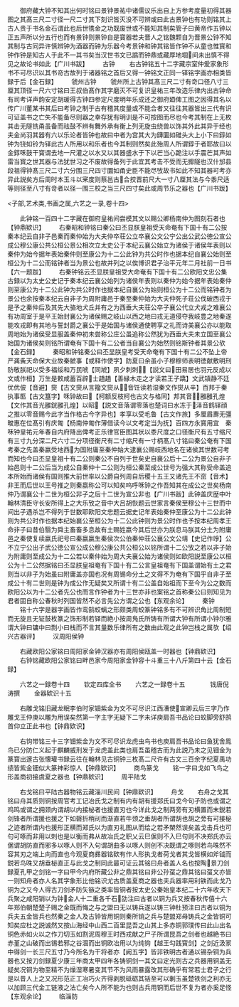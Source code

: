 <!-- { "loadSidebar": true } -->
　　御府藏大钟不知其出何时铭曰景钟景祐中诸儒议乐出自上方参考度量初得其器图之其髙三尺二寸径一尺二寸其下刻识皆灭没不可辨或曰此古景钟也有功则铭其上古人贵于书名金石谓此也后世镌金之功既废世或不能知其制矣管子曰黄帝作五钟以正五声所以分五行也而有景钟则景钟自是寳器若夫晋人之铭魏颗自为晋景公钟不知其制与古同异许慎辨钟为酒器而钟为乐器今考景钟和钟其铭皆作钟不从童也惟寳和钟作钟是知古人于此不一其书矣当汉世书文已譌而钟鼎或藏厚地堌间未出慎不得见之故论书如此【广川书跋】
　　古钟
　　右古钟铭五十二字藏宗室仲爰家象形书不可尽识以其书竒古故列于诸器铭之首后又得一钟铭文正同一铎铭字画亦相类皆録于后【金石録】
　　虢州古钟
　　虢州所上古钟其髙三尺二寸有竒口径八寸三厘其顶径一尺六寸铭曰王叔伯髙作其字磨灭不可复识皇祐三年改造乐律内出古钟命有司考详声韵安定胡瑗得古钟四参定尺度明年乐成还之御府廼俾工图之因得其名以传广川董某书其后曰考钟之制于古有稽其度量或不能合者又往往其器皆出三代有识可证盖书之亡失不能备尽则器之幸存犹有明训是不可按图而尽也今考其制在上无枚其击无隧铣甬虽备而祛鼓不辨有舞外承有衡上列无旋虫绕兽以饰其外此其异于经也夫金尚羽其器有六以乐论者皆钟也故曰中者为宫其大为鑮圜如碓头大上小下曰錞如钟为铙如铃为铎此古人所用以和乐者也今其制则然矣此殆周人所谓錞于者耶故曰以金錞咊鼓干寳谓去地一尺灌之以水又以其器盛水于下以芒当心跪注以手震芒其声如雷当寳之世其器与法犹世习之不废故得备列于此宜其考击不受而无攠隧也汉什邡县段祖得钟髙三尺二寸六分围三尺四寸圜如甬史臣不能尽攷故书如此不知其器可考亦异此説矣方后周时本玉斗以宷度则蔡邕古合挍晋前尺大一寸八厘其法与今黍尺适等则径至八寸有竒者以径一围三校之当三尺四寸矣此或周节乐之器也【广川书跋】

<子部,艺术类,书画之属,六艺之一录,卷十四>

　　此钟铭一百四十二字藏在御府皇祐间尝模其文以赐公卿杨南仲为图刻石者也【钟鼎欵识】
　　右秦昭和钟铭曰秦公曰丕显朕皇祖受天命奄有下国十有二公按秦本纪云自非子邑秦而秦仲始为大夫仲卒荘公立卒襄公文公宁公出公武公徳公宣公成公穆公康公共公桓公景公相次立太史公于本纪云襄公始立为诸侯于诸侯年表则以秦仲为始今据年表始秦仲则至康公为十二公此钟为共公时作也据本纪自襄公始则至桓公为十二公而铭钟者当为景公也故并列之以俟博识君子治平元年二月社前一日书【六一题跋】
　　右秦钟铭云丕显朕皇祖受大命奄有下国十有二公欧阳文忠公集古録以为太史公史记于秦本纪云襄公始列为诸侯年表则以秦仲为始今据年表始秦仲则至康公为十二公此钟为共公时作也据本纪自襄公为始则桓公为十二公而铭钟者为景公也余按秦本纪云自非子为周附庸邑于秦至秦仲始为大夫仲死子荘公伐破西戎于是予之秦仲后及其先大骆地犬丘并有之为西垂大夫荘公卒子襄公代立犬戎之难襄公有功周室于是平王始封襄公为诸侯赐之岐山以西之地曰戎无道侵夺我岐豊之地秦遂能攻戎即有其地与誓封爵之襄公于是始国与诸侯通使聘享之礼而诗美襄公亦以能取周地始为诸侯受显服盖秦仲初未尝称公庄公虽追称公然犹为西垂大夫未立国至襄公始国为诸侯矣则铭所谓奄有下国十有二公者当自襄公为始然则铭斯钟者其景公欤【金石録】
　　秦昭和钟铭秦公曰丕显朕皇考受天命奄有下国十有二公不坠上帝严龚夤天命保大业故秦虩事【或释作使字】防夏曰余虽小子穆穆师表明徳献敷明刑防敬朕祀以受多福绥和万民唬【同虓】夙夕刺刺【説文曰田易居也羽元反成以文或作桓】万生是敕咸蓄百辟士趫趫【善縁木走之才读若王子蹻】文武镇静不廷优优佊【音避】爕【古文爕从言籀文爕从音饪读若湿秦文作爕从辛】百邦于秦执事匦【古文簋字】咊钟故曰【柯额反枝柯也古文与格同】邦其音雝雝孔煌【文作其音光雝銧雝孔煌】以昭【説文音落谓零落也楚词曰水冻于泽音鹤铎顔之推以零音赐今此字当作格古今字异也】孝享以受毛鲁【古文作旅】多厘眉夀无彊畯惠在位髙引有庆匍【杨南仲匍作薄借读今以文考定当为抚】百四方永寳用宜　秦咊钟皇祐元年春自内府降出俾考正乐律官臣图其状以黍尺度之口径衡尺有五寸缩尺有三寸九分深二尺六寸二分项径衡尺有二寸缩尺有一寸柄髙八寸铭曰秦公奄有下国考秦之先盖秦嬴受地西为国附庸至秦仲始大逮襄公赐岐西地名在诸侯其世数可考而知也今曰丕显皇祖十有二公则秦公不自列于世矣史自襄公后十二公为景公自非子始邑则十二公后当为成公自秦仲十二公则为桓公秦至成公世号为强大其称受命盖追本所始而诸侯有国则推大前世率以公爵自列周自后稷十五王又诸先王不窋【音术】非王而后世以王号推之则秦嬴称公可以知矣呜呼咊钟之作吾知其在成公之世矣杨南仲乃谓襄公十二世为桓公非子之后十二世为宣公非也【广川书跋】此钟盖庆歴中叶翰林清臣守长安所得上之大乐攷之音中大吕胡恢题云世家言秦侯至穆公十三世而中间出子遇杀岂不得列于世数耶欧阳文忠题云据史记年表始秦仲至康公为十二公此钟则为共公时作也据本纪始襄公至桓公为十二公此钟则为景公时作也予按本纪周孝王命非子曰昔伯翳为舜主畜畜多息故有土赐姓嬴今其后世亦为朕息马朕其分土为附庸邑之秦使复续嬴氏祀号曰秦嬴嬴生秦侯次公伯秦仲荘公襄公文公靖【史记作竫】公不立宁公出子武公徳公宣公成公穆公康公共公桓公以铭所谓十二公攷之若以非子始为附庸则至成公为十二公若以秦仲始为周大夫襄公始为诸侯则如欧阳説至康公以桓公为十二公然据铭曰丕显朕皇祖奄有下国十有二公言皇祖奄有下国盖谓始有土之君则当以非子为始虽曰附庸盖亦国也况有周锡命分土之文得不为奄有下国乎自非子至成公十有二世则是钟为成公作无疑矣又所谓十有二公盖自始祖而下至今为公之数而欧阳公以为十二公者先公也而言作钟者为十三世亦非也案铭之首称秦公曰则知见为君者固自称公春秋时列国皆然不必言先公方谓之公也【东观余论】
　　秦钟
　　铭十六字是器字画皆作鸾鹄蛟螭之形颇类周蛟篆钟铭多有不可辨识角比周制短而无旋且无钲鼓枚篆之饰形制若铎而絶小按周鳬氏所铸有所谓大钟有所谓小钟尔雅谓大钟曰镛中曰剽小曰栈而不言其量数乐律所有之数由此观之此钟岂栈之属欤【绍兴古器评】
　　汉周阳侯钟

　　右藏欧阳公家铭曰周阳家金钟汉器亦有周阳侯瓯盖一时器也【钟鼎欵识】
　　右钟铭藏欧阳公家铭曰畔邑家今周阳家金钟容十斗重三十八斤第四十云【金石録】

　　六艺之一録卷十四
　　钦定四库全书
　　六艺之一録卷十五　　　　钱唐倪涛撰
　　金器欵识十五

　　右雕戈铭旧藏龙眠李伯时家钿紫金为文不可尽识江西漕使宣卿云后三字乃作雕戈王仲庚以雕为用误矣然第一字主字无疑下二字未详庾肩吾书品论曰蛟脚旁舒鹄首仰立正此书也【钟鼎欵识】

　　右钩带铭三十三字钿紫金为文不可尽识龙虎虫鸟书也庾肩吾书品论曰鱼犹舍鳯鸟已分防仁义起于麒麟威刑发于龙虎盖此类也肩吾虽稽古而为此説乃未之见钿金为篆寳出邃古张懐瓘书録云往在翰林见古铜钟三枚髙二尺许有古文三百余字纪夏禹功绩皆紫金钿似大篆神彩惊人【钟鼎欵识】
　　商鸟篆戈
　　铭一字曰戈如飞鸟之形盖商初接虞夏之器也【钟鼎欵识】
　　周平陆戈

　　右戈铭曰平陆古器物铭云藏淄川民间【钟鼎欵识】
　　舟戈
　　右舟之戈其铭曰舟其质则铜按周官考工记冶氏戈之制有内有胡有援郑氏曰戈今句孑防也或谓之鸡鸣或谓之拥颈内谓胡以内接柲者也援直刃也今详此戈之制两旁有刃横置而末鋭若剑锋者所谓援也援之下如磬折稍刓而渐直若牛颈之垂胡者所谓胡也胡之旁有可接柲之迹者所谓内也援形正横而郑氏以为直刃礼图从而绘之若矛槊然误矣盖戈击兵也可句可啄而非用以刺也是以衡而弗从故冶氏之职乂云巳倨则不入巳句则不决郑氏亦云倨谓胡防直而邪多以啄人则不入句谓胡曲多以啄人则创不决既谓之啄则若鸟咮然不容其刃之端上向而直也今观夏商彞器铭欵有作人形执戈者荷戈者其戈皆横如斧钺而鋭若鸟咮又胡垂柲直正与此戈之制同此最可证云其铭曰舟者盖人名也按陶景刀剑録夏孔甲之剑铭一字曰甲今内府所藏公非之鼎其铭曰非公孙虿之鼎其铭曰虿文亦皆一则知舟者亦人名其字象形比他铭识尤古质盖夏商之器也夫兵器率用利铁而此戈乃铜为之又今人得古刀剑矛防矢镞之类率皆铜者按太史公秦始皇本纪二十六年收天下兵聚之咸阳销以为钟金人十二重各千石劭注曰古者以铜为兵又按春秋传僖十六年郑伯朝楚楚子赐之金既而悔之与之盟曰无以铸兵遂以铸三钟杜预注曰古者以铜为兵夫五金皆兵也然秦之金人及古钟皆用铜则秦所销之兵与楚盟郑母铸兵之金皆铜可知矣应杜之説诚然又按山海经中山西二百里昆吾之山其上多赤铜郭璞传曰此山出名铜色赤如火以之作刀切玉如割泥周穆王时西戎献之尸子所谓昆吾之剑者也越絶书曰赤堇之山破而出锡若邪之谷涸而出铜欧冶用以为纯钩【越王勾践寳剑】之剑近汲冡中得剑一长三尺五寸乃今所名为干将者亦【阙五字】皆非铁明古者通以锡杂铜为兵器也又按刀剑録夏少康三年商太甲四年各铸铜剑一其文曰定光则古之兵器用铜盖无疑矣况铜为物至精不为燥湿寒暑变其节不为风雨暴露改其形确乎有常若士君子之行是以昔人上之又况形范正工冶巧火齐得剥脱砥砺其铦至可以剸玉虽楚铁剑之利亦无以加顾三代金工链液之法亡矣今人所不能为也则古兵用铜而后世不复为者亦奚足怪【东观余论】
　　临淄防
